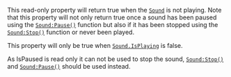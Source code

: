 This read-only property will return true when the [`Sound`](https://create.roblox.com/docs/reference/engine/classes/Sound) is not
playing. Note that this property will not only return true once a sound
has been paused using the [`Sound:Pause()`](https://create.roblox.com/docs/reference/engine/classes/Sound#Pause) function but also if it
has been stopped using the [`Sound:Stop()`](https://create.roblox.com/docs/reference/engine/classes/Sound#Stop) function or never been
played.

This property will only be true when [`Sound.IsPlaying`](https://create.roblox.com/docs/reference/engine/classes/Sound#IsPlaying) is false.

As IsPaused is read only it can not be used to stop the sound,
[`Sound:Stop()`](https://create.roblox.com/docs/reference/engine/classes/Sound#Stop) and [`Sound:Pause()`](https://create.roblox.com/docs/reference/engine/classes/Sound#Pause) should be used instead.